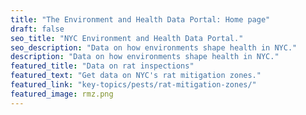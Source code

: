 ```yaml
---
title: "The Environment and Health Data Portal: Home page"
draft: false
seo_title: "NYC Environment and Health Data Portal."
seo_description: "Data on how environments shape health in NYC."
description: "Data on how environments shape health in NYC."
featured_title: "Data on rat inspections"
featured_text: "Get data on NYC's rat mitigation zones."
featured_link: "key-topics/pests/rat-mitigation-zones/"
featured_image: rmz.png
---
```

